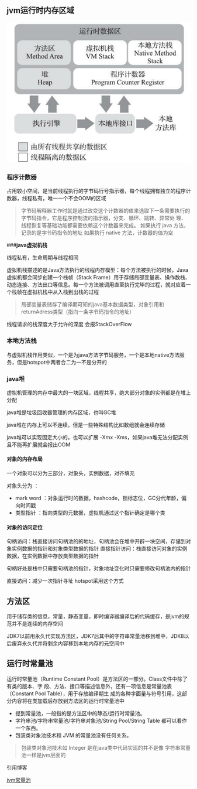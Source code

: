 ## jvm运行时内存区域

![运行时数据区](../../../img/jvm/运行时数据区.jpg)

### **程序计数器**   

占用较小空间，是当前线程执行的字节码行号指示器，每个线程拥有独立的程序计数器，线程私有，唯一一个不会OOM的区域
> 字节码解释器工作时就是通过改变这个计数器的值来选取下一条需要执行的字节码指令，它是程序控制流的指示器，分支、循环、跳转、异常处 理、线程恢复等基础功能都需要依赖这个计数器来完成。
> 如果执行 java 方法，记录的是字节码指令的地址
> 如果执行 native 方法，计数器的值为空  

###**java虚拟机栈**

线程私有，生命周期与线程相同

虚拟机栈描述的是Java方法执行的线程内存模型：每个方法被执行的时候，Java虚拟机都会同步创建一个栈帧（Stack Frame）用于存储局部变量表、操作数栈、动态连接、方法出口等信息。每一个方法被调用直至执行完毕的过程，就对应着一个栈帧在虚拟机栈中从入栈到出栈的过程

> 局部变量表储存了编译期可知的java基本数据类型，对象引用和returnAdress类型（指向一条字节码指令的地址）  

线程请求的栈深度大于允许的深度 会报StackOverFlow
### **本地方法栈**

与虚拟机栈作用类似，一个是为java方法字节码服务，一个是本地native方法服务，但是hotspot中两者合二为一不是分开的

### **java堆**

虚拟机管理的内存中最大的一块区域，线程共享，绝大部分对象的实例都是在堆上分配

java堆是垃圾回收器管理的内存区域，也叫GC堆

java堆在内存上可以不连续，但是一些特殊结构比如数组就会连续存储

java堆可以实现固定大小的，也可以扩展 -Xmx -Xms，如果java堆无法分配实例且不能再扩展就会报出OOM

#### 对象的内存布局

一个对象可以分为三部分，对象头，实例数据，对齐填充

对象头分为 ： 
- mark word ：对象运行时的数据，hashcode，锁标志位，GC分代年龄，偏向时间戳
- 类型指针 ：指向类型的元数据，虚拟机通过这个指针确定是哪个类

#### 对象的访问定位

句柄访问：栈直接访问句柄池的的地址，句柄池会在堆中开辟一块空间，存储到对象实例数据的指针和对象类型数据的指针
直接指针访问：栈直接访问对象的实例数据，在实例数据中存放类型数据的指针

句柄好处是栈中只需要句柄池的指针，对象地址变化时只需要修改句柄池内的指针

直接访问：减少一次指针寻址 hotspot采用这个方式

## 方法区

用于储存类的信息，常量，静态变量，即时编译器编译后的代码缓存，是jvm的规范并不是连续的内存空间

JDK7以前用永久代实现方法区，JDK7后其中的字符串常量池移到堆中，JDK8以后废弃永久代并将剩余内容移到本地内存的元空间中

## 运行时常量池

运行时常量池（Runtime Constant Pool）是方法区的一部分。Class文件中除了有类的版本、字 段、方法、接口等描述信息外，还有一项信息是常量池表（Constant Pool Table），用于存放编译期生 成的各种字面量与符号引用，这部分内容将在类加载后存放到方法区的运行时常量池中

- 提到常量池，一般指的是方法区中的静态/运行时常量池。
- 字符串池/字符串常量池/字符串对象池/String Pool/String Table 都可以看作一个东西。
- 包装类对象池技术和 JVM 的常量池没有任何关系。

> 包装类对象池技术如 Integer 是在java类中代码实现的并不是像 字符串常量池一样是jvm层面的

引用博客

[jvm常量池](https://blog.csdn.net/Xu_JL1997/article/details/89150026?utm_medium=distribute.pc_relevant.none-task-blog-BlogCommendFromMachineLearnPai2-2.nonecase&depth_1-utm_source=distribute.pc_relevant.none-task-blog-BlogCommendFromMachineLearnPai2-2.nonecase)